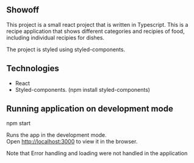 ## Showoff

This project is a small react project that is written in Typescript. This is a recipe application that shows different categories and recipies of food, including individual recipies for dishes.

The project is styled using styled-components.


## Technologies
* React
* Styled-components. (npm install styled-components)

## Running application on development mode
npm start

Runs the app in the development mode.\
Open [http://localhost:3000](http://localhost:3000) to view it in the browser.


Note that Error handling and loading were not handled in the application